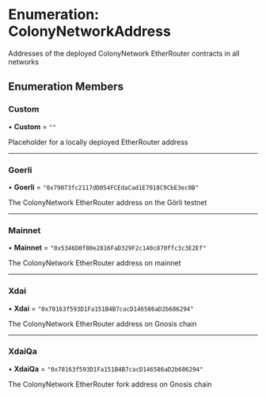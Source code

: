 # Enumeration: ColonyNetworkAddress

Addresses of the deployed ColonyNetwork EtherRouter contracts in all networks

## Enumeration Members

### Custom

• **Custom** = ``""``

Placeholder for a locally deployed EtherRouter address

___

### Goerli

• **Goerli** = ``"0x79073fc2117dD054FCEdaCad1E7018C9CbE3ec0B"``

The ColonyNetwork EtherRouter address on the Görli testnet

___

### Mainnet

• **Mainnet** = ``"0x5346D0f80e2816FaD329F2c140c870ffc3c3E2Ef"``

The ColonyNetwork EtherRouter address on mainnet

___

### Xdai

• **Xdai** = ``"0x78163f593D1Fa151B4B7cacD146586aD2b686294"``

The ColonyNetwork EtherRouter address on Gnosis chain

___

### XdaiQa

• **XdaiQa** = ``"0x78163f593D1Fa151B4B7cacD146586aD2b686294"``

The ColonyNetwork EtherRouter fork address on Gnosis chain
